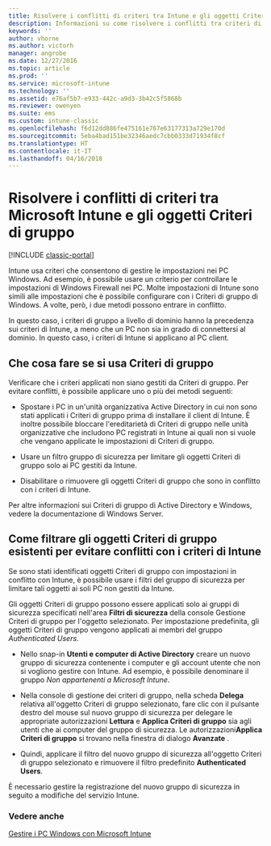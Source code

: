 ```yaml
---
title: Risolvere i conflitti di criteri tra Intune e gli oggetti Criteri di gruppo
description: Informazioni su come risolvere i conflitti tra criteri di configurazione di Intune e criteri di gruppo.
keywords: ''
author: vhorne
ms.author: victorh
manager: angrobe
ms.date: 12/27/2016
ms.topic: article
ms.prod: ''
ms.service: microsoft-intune
ms.technology: ''
ms.assetid: e76af5b7-e933-442c-a9d3-3b42c5f5868b
ms.reviewer: owenyen
ms.suite: ems
ms.custom: intune-classic
ms.openlocfilehash: f6d12dd886fe475161e767e63177313a729e170d
ms.sourcegitcommit: 5eba4bad151be32346aedc7cbb0333d71934f8cf
ms.translationtype: HT
ms.contentlocale: it-IT
ms.lasthandoff: 04/16/2018
---
```

# <a name="resolve-group-policy-objects-gpo-and-microsoft-intune-policy-conflicts"></a>Risolvere i conflitti di criteri tra Microsoft Intune e gli oggetti Criteri di gruppo

[!INCLUDE [classic-portal](../includes/classic-portal.md)]

Intune usa criteri che consentono di gestire le impostazioni nei PC Windows. Ad esempio, è possibile usare un criterio per controllare le impostazioni di Windows Firewall nei PC. Molte impostazioni di Intune sono simili alle impostazioni che è possibile configurare con i Criteri di gruppo di Windows. A volte, però, i due metodi possono entrare in conflitto.

In questo caso, i criteri di gruppo a livello di dominio hanno la precedenza sui criteri di Intune, a meno che un PC non sia in grado di connettersi al dominio. In questo caso, i criteri di Intune si applicano al PC client.

## <a name="what-to-do-if-you-are-using-group-policy"></a>Che cosa fare se si usa Criteri di gruppo
Verificare che i criteri applicati non siano gestiti da Criteri di gruppo. Per evitare conflitti, è possibile applicare uno o più dei metodi seguenti:

-   Spostare i PC in un'unità organizzativa Active Directory in cui non sono stati applicati i Criteri di gruppo prima di installare il client di Intune. È inoltre possibile bloccare l'ereditarietà di Criteri di gruppo nelle unità organizzative che includono PC registrati in Intune ai quali non si vuole che vengano applicate le impostazioni di Criteri di gruppo.

-   Usare un filtro gruppo di sicurezza per limitare gli oggetti Criteri di gruppo solo ai PC gestiti da Intune.

-   Disabilitare o rimuovere gli oggetti Criteri di gruppo che sono in conflitto con i criteri di Intune.

Per altre informazioni sui Criteri di gruppo di Active Directory e Windows, vedere la documentazione di Windows Server.

## <a name="how-to-filter-existing-gpos-to-avoid-conflicts-with-intune-policy"></a>Come filtrare gli oggetti Criteri di gruppo esistenti per evitare conflitti con i criteri di Intune
Se sono stati identificati oggetti Criteri di gruppo con impostazioni in conflitto con Intune, è possibile usare i filtri del gruppo di sicurezza per limitare tali oggetti ai soli PC non gestiti da Intune.

<!--- ### Use WMI filters
WMI filters selectively apply GPOs to computers that satisfy the conditions of a query. To apply a WMI filter, deploy a WMI class instance to all PCs in the enterprise before you enroll any PCs in the Intune service.

#### To apply WMI filters to a GPO

1.  Create a management object file by copying and pasting the following into a text file, and then saving it to a convenient location as **WIT.mof**. The file contains the WMI class instance that you deploy to PCs that you want to enroll in the Intune service.

    ```
    //Beginning of MOF file.
    #pragma classflags("forceupdate")
    #pragma namespace ("\\\\.\\Root")
    instance of __Namespace
    {
       Name = "WindowsIntune";
    };

    #pragma namespace ("\\\\.\\Root\\WindowsIntune")
    [
       Description("This class defines Microsoft Intune common properties")
    ]
    class WindowsIntune_ManagedNode
    {
       [ read, Description("This defines whether Microsoft Intune Policy is enabled"): DisableOverride ToSubClass ]
       boolean WindowsIntunePolicyEnabled;
       [ read, key, Description("This property defines the version." "Example: 1.0"): ToSubClass ]
       string Version;
    };

    instance of WindowsIntune_ManagedNode
    {
       Version = "1.0";
       WindowsIntunePolicyEnabled = 1;
    };
    ```

2.  Use either a startup script or Group Policy to deploy the file. The following is the deployment command for the startup script. The WMI class instance must be deployed before you enroll client PCs in the Intune service.

    **C:/Windows/System32/Wbem/MOFCOMP &lt;path to MOF file&gt;\wit.mof**

3.  Run either of the following commands to create the WMI filters, depending on whether the GPO you want to filter applies to PCs that are managed by using Intune or to PCs that are not managed by using Intune.

    -   For GPOs that apply to PCs that are not managed by using Intune, use the following:

        ```
        Namespace:root\WindowsIntune
        Query:  SELECT WindowsIntunePolicyEnabled FROM WindowsIntune_ManagedNode WHERE WindowsIntunePolicyEnabled=0
        ```

    -   For GPOs that apply to PCs that are managed by Intune, use the following:

        ```
        Namespace:root\WindowsIntune
        Query:  SELECT WindowsIntunePolicyEnabled FROM WindowsIntune_ManagedNode WHERE WindowsIntunePolicyEnabled=1
        ```

4.  Edit the GPO in the Group Policy Management console to apply the WMI filter that you created in the previous step.

    -   For GPOs that should apply only to PCs that you want to manage by using Intune, apply the filter **WindowsIntunePolicyEnabled=1**.

    -   For GPOs that should apply only to PCs that you do not want to manage by using Intune, apply the filter **WindowsIntunePolicyEnabled=0**.

For more information about how to apply WMI filters in Group Policy, see the blog post [Security Filtering, WMI Filtering, and Item-level Targeting in Group Policy Preferences](http://go.microsoft.com/fwlink/?LinkId=177883). --->


Gli oggetti Criteri di gruppo possono essere applicati solo ai gruppi di sicurezza specificati nell'area **Filtri di sicurezza** della console Gestione Criteri di gruppo per l'oggetto selezionato. Per impostazione predefinita, gli oggetti Criteri di gruppo vengono applicati ai membri del gruppo *Authenticated Users*.

-   Nello snap-in **Utenti e computer di Active Directory** creare un nuovo gruppo di sicurezza contenente i computer e gli account utente che non si vogliono gestire con Intune. Ad esempio, è possibile denominare il gruppo *Non appartenenti a Microsoft Intune*.

-   Nella console di gestione dei criteri di gruppo, nella scheda **Delega** relativa all'oggetto Criteri di gruppo selezionato, fare clic con il pulsante destro del mouse sul nuovo gruppo di sicurezza per delegare le appropriate autorizzazioni **Lettura** e **Applica Criteri di gruppo** sia agli utenti che ai computer del gruppo di sicurezza. Le autorizzazioni**Applica Criteri di gruppo** si trovano nella finestra di dialogo **Avanzate** .

-   Quindi, applicare il filtro del nuovo gruppo di sicurezza all'oggetto Criteri di gruppo selezionato e rimuovere il filtro predefinito **Authenticated Users**.

È necessario gestire la registrazione del nuovo gruppo di sicurezza in seguito a modifiche del servizio Intune.

### <a name="see-also"></a>Vedere anche
[Gestire i PC Windows con Microsoft Intune](manage-windows-pcs-with-microsoft-intune.md)
